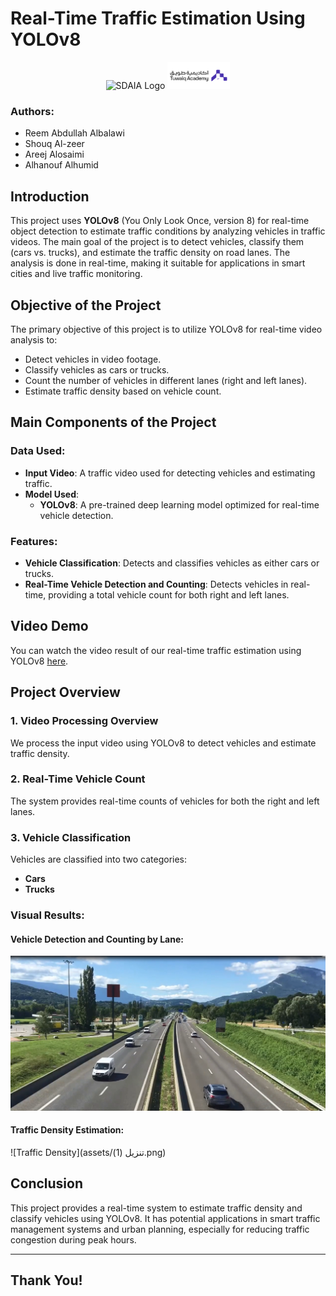 # Real-Time Traffic Estimation Using YOLOv8

<p align="center">
  <img src="assets/sdaia-logo.ico" alt="SDAIA Logo" width="150"/>
  <img src="assets/tuwaiq-logo.png" alt="Tuwaiq Logo" width="100"/>
</p>

### Authors: 
- Reem Abdullah Albalawi
- Shouq Al-zeer
- Areej Alosaimi
- Alhanouf Alhumid

## Introduction
This project uses **YOLOv8** (You Only Look Once, version 8) for real-time object detection to estimate traffic conditions by analyzing vehicles in traffic videos. The main goal of the project is to detect vehicles, classify them (cars vs. trucks), and estimate the traffic density on road lanes. The analysis is done in real-time, making it suitable for applications in smart cities and live traffic monitoring.

## Objective of the Project
The primary objective of this project is to utilize YOLOv8 for real-time video analysis to:
- Detect vehicles in video footage.
- Classify vehicles as cars or trucks.
- Count the number of vehicles in different lanes (right and left lanes).
- Estimate traffic density based on vehicle count.

## Main Components of the Project
### Data Used:
- **Input Video**: A traffic video used for detecting vehicles and estimating traffic.
- **Model Used**: 
  - **YOLOv8**: A pre-trained deep learning model optimized for real-time vehicle detection.

### Features:
- **Vehicle Classification**: Detects and classifies vehicles as either cars or trucks.
- **Real-Time Vehicle Detection and Counting**: Detects vehicles in real-time, providing a total vehicle count for both right and left lanes.

## Video Demo
You can watch the video result of our real-time traffic estimation using YOLOv8 [here](https://youtu.be/o4J7fSjQF7g).

## Project Overview

### 1. Video Processing Overview
We process the input video using YOLOv8 to detect vehicles and estimate traffic density.

### 2. Real-Time Vehicle Count
The system provides real-time counts of vehicles for both the right and left lanes.

### 3. Vehicle Classification
Vehicles are classified into two categories:
- **Cars**
- **Trucks**

### Visual Results:
#### Vehicle Detection and Counting by Lane:
![Vehicle Detection](assets/11.png)

#### Traffic Density Estimation:
![Traffic Density](assets/تنزيل (1).png)


## Conclusion
This project provides a real-time system to estimate traffic density and classify vehicles using YOLOv8. It has potential applications in smart traffic management systems and urban planning, especially for reducing traffic congestion during peak hours.

---

## Thank You!
